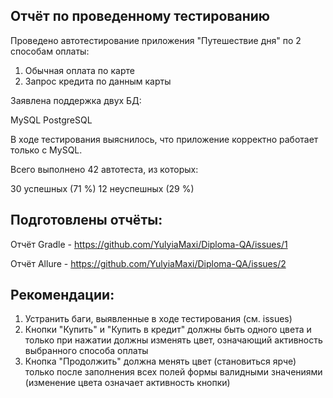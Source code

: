 ## Отчёт по проведенному тестированию

Проведено автотестирование приложения "Путешествие дня" по 2 способам оплаты:

 1. Обычная оплата по карте
 2. Запрос кредита по данным карты
    
Заявлена поддержка двух БД:

MySQL
PostgreSQL

В ходе тестирования выяснилось, что приложение корректно работает только с MySQL.

Всего выполнено 42 автотеста, из которых:

30 успешных (71 %)
12 неуспешных (29 %)

## Подготовлены отчёты:

Отчёт Gradle - https://github.com/YulyiaMaxi/Diploma-QA/issues/1

Отчёт Allure - https://github.com/YulyiaMaxi/Diploma-QA/issues/2

## Рекомендации:

1. Устранить баги, выявленные в ходе тестирования (см. issues)
2. Кнопки "Купить" и "Купить в кредит" должны быть одного цвета и только при нажатии должны изменять цвет, означающий активность выбранного способа оплаты
3. Кнопка "Продолжить" должна менять цвет (становиться ярче) только после заполнения всех полей формы валидными значениями (изменение цвета означает активность кнопки)
